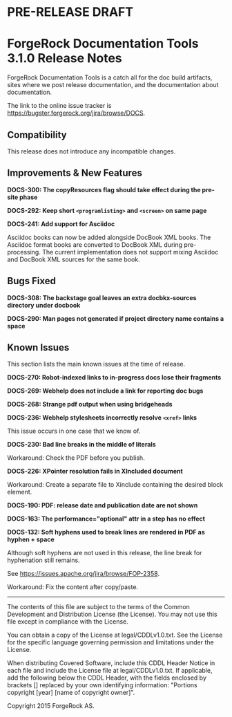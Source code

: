 # PRE-RELEASE DRAFT

# ForgeRock Documentation Tools 3.1.0 Release Notes

ForgeRock Documentation Tools is a catch all for the doc build artifacts,
sites where we post release documentation,
and the documentation about documentation.

The link to the online issue tracker is
<https://bugster.forgerock.org/jira/browse/DOCS>.

## Compatibility

This release does not introduce any incompatible changes.


## Improvements & New Features

**DOCS-300: The copyResources flag should take effect during the pre-site phase**

**DOCS-292: Keep short `<programlisting>` and `<screen>` on same page**

**DOCS-241: Add support for Asciidoc**

Asciidoc books can now be added alongside DocBook XML books.
The Asciidoc format books are converted to DocBook XML during pre-processing.
The current implementation does not support mixing
Asciidoc and DocBook XML sources for the same book.


## Bugs Fixed

**DOCS-308: The backstage goal leaves an extra docbkx-sources directory under docbook**

**DOCS-290: Man pages not generated if project directory name contains a space**


## Known Issues

This section lists the main known issues at the time of release.

**DOCS-270: Robot-indexed links to in-progress docs lose their fragments**

**DOCS-269: Webhelp does not include a link for reporting doc bugs**

**DOCS-268: Strange pdf output when using bridgeheads**

**DOCS-236: Webhelp stylesheets incorrectly resolve `<xref>` links**

This issue occurs in one case that we know of.

**DOCS-230: Bad line breaks in the middle of literals**

Workaround: Check the PDF before you publish.

**DOCS-226: XPointer resolution fails in XIncluded document**

Workaround: Create a separate file to Xinclude containing the desired block element.

**DOCS-190: PDF: release date and publication date are not shown**

**DOCS-163: The performance="optional" attr in a step has no effect**

**DOCS-132: Soft hyphens used to break lines are rendered in PDF as hyphen + space**

Although soft hyphens are not used in this release,
the line break for hyphenation still remains.

See <https://issues.apache.org/jira/browse/FOP-2358>.

Workaround: Fix the content after copy/paste.


* * *

The contents of this file are subject to the terms of the Common Development and
Distribution License (the License). You may not use this file except in compliance with the
License.

You can obtain a copy of the License at legal/CDDLv1.0.txt. See the License for the
specific language governing permission and limitations under the License.

When distributing Covered Software, include this CDDL Header Notice in each file and include
the License file at legal/CDDLv1.0.txt. If applicable, add the following below the CDDL
Header, with the fields enclosed by brackets [] replaced by your own identifying
information: "Portions copyright [year] [name of copyright owner]".

Copyright 2015 ForgeRock AS.
